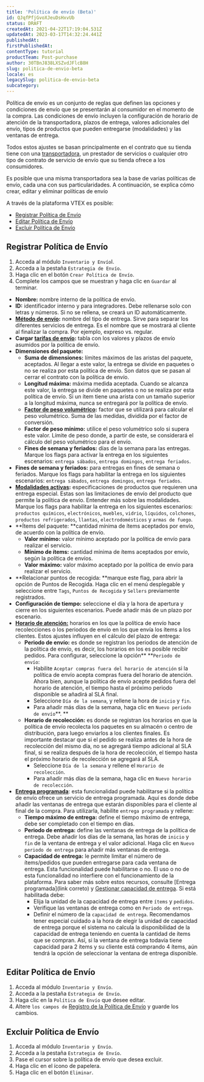 ```yaml
---
title: 'Política de envío (Beta)'
id: QJqfPfjGvoXJeuDsHxvUb
status: DRAFT
createdAt: 2021-04-22T17:19:04.531Z
updatedAt: 2023-03-17T14:32:24.441Z
publishedAt: 
firstPublishedAt: 
contentType: tutorial
productTeam: Post-purchase
author: 30TBnJ838LXSZvdJFlcB8H
slug: politica-de-envio-beta
locale: es
legacySlug: politica-de-envio-beta
subcategory: 
---
```



Política de envío es un conjunto de reglas que definen las opciones y condiciones de envío que se presentarán al consumidor en el momento de la compra. Las condiciones de envío incluyen la configuración de horario de atención de la transportadora, plazos de entrega, valores adicionales del envío, tipos de productos que pueden entregarse (modalidades) y las ventanas de entrega.

Todos estos ajustes se basan principalmente en el contrato que su tienda tiene con una [transportadora](https://help.vtex.com/es/tutorial/o-que-e-uma-transportadora--7u9duMD5UQa2QQwukAWMcE), un prestador de servicios o cualquier otro tipo de contrato de servicio de envío que su tienda ofrece a los consumidores.

<div class="alert alert-info">

Es posible que una misma transportadora sea la base de varias políticas de envío, cada una con sus particularidades. A continuación, se explica cómo crear, editar y eliminar políticas de envío

</div>

A través de la plataforma VTEX es posible: 

*   [Registrar Política de Envío](#registrar-politica-de-envio)
*   [Editar Política de Envío](#editar-politica-de-envio)
*   [Excluir Política de Envío](#excluir-politica-de-envio)

## Registrar Política de Envío

1. Acceda al módulo `Inventario y Envío`I.
2. Acceda a la pestaña `Estrategia de Envío`.
3. Haga clic en el botón `Crear Política de Envío`.
4. Complete los campos que se muestran y haga clic en `Guardar` al terminar.
*   **Nombre:** nombre interno de la política de envío.
*   **ID:** identificador interno y para integradores. Debe rellenarse solo con letras y números. Si no se rellena, se creará un ID automáticamente.
*   **[Método de envío](https://help.vtex.com/es/tutorial/como-funciona-o-tipo-de-entrega--tutorials_126):** nombre del tipo de entrega. Sirve para separar los diferentes servicios de entrega. Es el nombre que se mostrará al cliente al finalizar la compra. Por ejemplo, expreso vs. regular. 
*   **Cargar [tarifas de envío](https://help.vtex.com/es/tutorial/como-montar-a-planilha-de-frete--tutorials_127):** tabla con los valores y plazos de envío asumidos por la política de envío.
*   **Dimensiones del paquete:**
    *   **Suma de dimensiones:** límites máximos de las aristas del paquete, aceptados. Al llegar a este valor, la entrega se divide en paquetes o no se realiza por esta política de envío. Son datos que se pasan al cerrar el contrato con la política de envío. 
    *   **Longitud máxima:** máxima medida aceptada. Cuando se alcanza este valor, la entrega se divide en paquetes o no se realiza por esta política de envío. Si un ítem tiene una arista con un tamaño superior a la longitud máxima, nunca se entregará por la política de envío.
    *   **[Factor de peso volumétrico](https://help.vtex.com/es/tutorial/como-o-peso-cubado-e-calculado--tutorials_128):** factor que se utilizará para calcular el peso volumétrico. Suma de las medidas, dividida por el factor de conversión. 
    *   **Factor de peso mínimo:** utilice el peso volumétrico solo si supera este valor. Límite de peso donde, a partir de este, se considerará el cálculo del peso volumétrico para el envío.
    *   **Fines de semana y feriados:** días de la semana para las entregas. Marque los flags para activar la entrega en los siguientes escenarios: `entrega sábados`, `entrega domingos`, `entrega feriados`.
*   **Fines de semana y feriados:**  para entregas en fines de semana o feriados. Marque los flags para habilitar la entrega en los siguientes escenarios: `entrega sábados`, `entrega domingos`, `entrega feriados`.
*   **[Modalidades activas](https://help.vtex.com/es/tutorial/como-funciona-o-modal--tutorials_125):** especificaciones de productos que requieren una entrega especial. Estas son las limitaciones de envío del producto que permite la política de envío. Entender más sobre las modalidades. Marque los flags para habilitar la entrega en los siguientes escenarios: `productos químicos`, `electrónicos`, `muebles`, `vidrio`, `líquidos`, `colchones`, `productos refrigerados`, `llantas`, `electrodomésticos` y `armas de fuego`.
*   **Ítems del paquete: **cantidad mínima de ítems aceptados por envío, de acuerdo con la política de envío.
    *   **Valor mínimo:** valor mínimo aceptado por la política de envío para realizar el servicio.
    *   **Mínimo de ítems:** cantidad mínima de ítems aceptados por envío, según la política de envíos.
    *   **Valor máximo:** valor máximo aceptado por la política de envío para realizar el servicio.
*   **Relacionar puntos de recogida: **marque este flag, para abrir la opción de Puntos de Recogida. Haga clic en el menú desplegable y seleccione entre `Tags`, `Puntos de Recogida` y `Sellers` previamente registrados.
*   **Configuración de tiempo:** seleccione el día y la hora de apertura y cierre en los siguientes escenarios. Puede añadir más de un plazo por escenario.
*   **[Horario de atención:](https://help.vtex.com/es/tutorial/configurar-horario-de-funcionamento-para-transportadoras--2oGpbInIgdxSWUi3TZjdCS)** horarios en los que la política de envío hace recolecciones o los periodos de envío en los que envía los ítems a los clientes. Estos ajustes influyen en el cálculo del plazo de entrega:
    *   **Periodo de envío:** es donde se registran los periodos de atención de la política de envío, es decir, los horarios en los es posible recibir pedidos. Para configurar, seleccione la opción** **`Periodo de envío`:
        *   Habilite `Aceptar compras fuera del horario de atención` si la política de envío acepta compras fuera del horario de atención. Ahora bien, aunque la política de envío acepte pedidos fuera del horario de atención, el tiempo hasta el próximo periodo disponible se añadirá al SLA final.
        *   Seleccione `Día de la semana`, y rellene la hora de `inicio` y `fin`.
        *   Para añadir más días de la semana, haga clic en `Nuevo periodo de envío`**. **
    *   **Horario de recolección:** es donde se registran los horarios en que la política de envío recolecta los paquetes en su almacén o centro de distribución, para luego enviarlos a los clientes finales. Es importante destacar que si el pedido se realiza antes de la hora de recolección del mismo día, no se agregará tiempo adicional al SLA final, si se realiza después de la hora de recolección, el tiempo hasta el próximo horario de recolección se agregará al SLA.  
        *   Seleccione `Día de la semana` y rellene el `Horario de recolección`. 
        *   Para añadir más días de la semana, haga clic en `Nuevo horario de recolección`.
*   **[Entrega programada](link)**: esta funcionalidad puede habilitarse si la política de envío ofrece un servicio de entrega programada. Aquí es donde debe añadir las ventanas de entrega que estarán disponibles para el cliente al final de la compra. Para utilizarla, habilite `entrega programada` y rellene:
    *   **Tiempo máximo de entrega:** define el tiempo máximo de entrega, debe ser completado con el tiempo en días.
    *   **Periodo de entrega:** define las ventanas de entrega de la política de entrega. Debe añadir los días de la semana, las horas de `inicio` y `fin` de la ventana de entrega y el valor adicional. Haga clic en `Nuevo periodo de entrega` para añadir más ventanas de entrega. 
    *   **Capacidad de entrega:** le permite limitar el número de ítems/pedidos que pueden entregarse para cada ventana de entrega. Esta funcionalidad puede habilitarse o no. El uso o no de esta funcionalidad no interfiere con el funcionamiento de la plataforma. Para saber más sobre estos recursos, consulte [Entrega programada](link correto) y [Gestionar capacidad de entrega](link). Si está habilitada debe: 
        *   Elija la unidad de la capacidad de entrega entre `ítems` y `pedidos`.
        *   Verifique las ventanas de entrega como en `Periodo de entrega`.
        *   Definir el número de la `capacidad de entrega`. Recomendamos tener especial cuidado a la hora de elegir la unidad de capacidad de entrega porque el sistema no calcula la disponibilidad de la capacidad de entrega teniendo en cuenta la cantidad de ítems que se compran. Así, si la ventana de entrega todavía tiene capacidad para 2 ítems y su cliente está comprando 4 ítems, aún tendrá la opción de seleccionar la ventana de entrega disponible.

## Editar Política de Envío 

1. Acceda al módulo `Inventario y Envío`.
2. Acceda a la pestaña `Estrategia de Envío`.
3. Haga clic en la `Política de Envío` que desee editar.
4. Altere `los campos de` [Registro de la Política de Envío](#registrar-politica-de-envio) y guarde los cambios.

## Excluir Política de Envío

1. Acceda al módulo `Inventario y Envío`.
2. Acceda a la pestaña `Estrategia de Envío`.
3. Pase el cursor sobre la política de envío que desea excluir.
4. Haga clic en el ícono de papelera.
5. Haga clic en el botón `Eliminar`.
